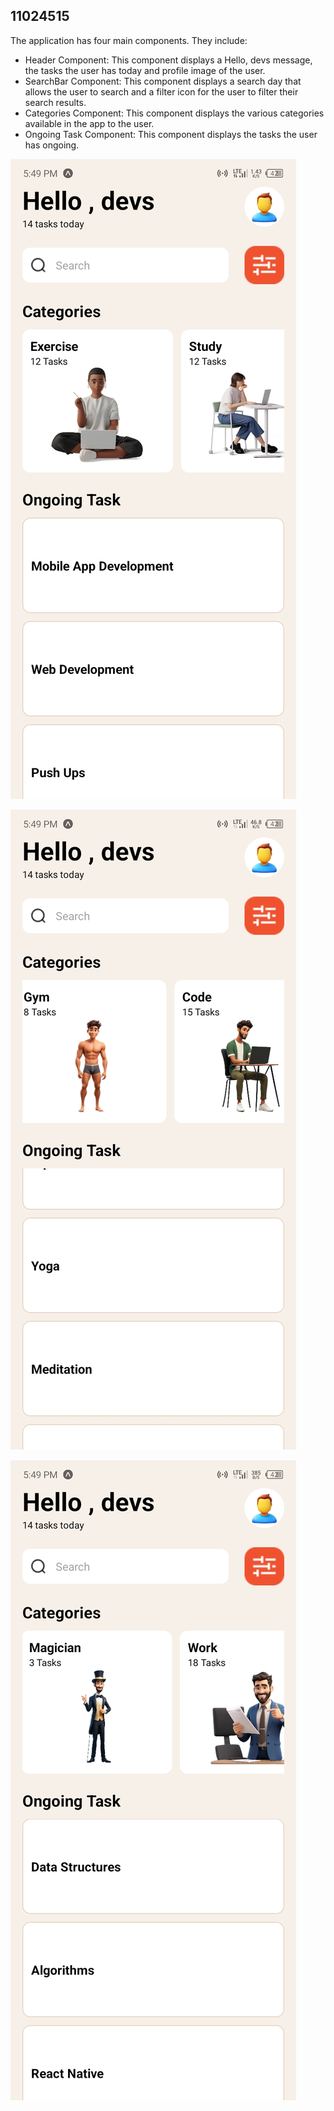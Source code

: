 ## 11024515

The application has four main components. They include:

* Header Component: This component displays a Hello, devs message, the tasks the user has today and profile image of the user.
* SearchBar Component: This component displays a search day that allows the user to search and a filter icon for the user to filter their search results.
* Categories Component: This component displays the various categories available in the app to the user.
* Ongoing Task Component: This component displays the tasks the user has ongoing.
  
![App screenshot](./assets/Screenshot_20240602-174935.jpg)

![Second app screenshot](./assets/Screenshot_20240602-174949.jpg)

![Third app screenshot](./assets/Screenshot_20240602-174959.jpg)
